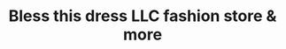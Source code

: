 ---
title: "Bless this dress LLC fashion store & more"
url: /spartanburg/bless-this-dress-llc-fashion-store-and-more/
shop: clothes
---